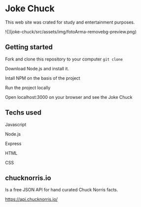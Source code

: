 # Joke Chuck
This web site was crated for study and entertainment purposes.

!{](joke-chuck/src/assets/img/fotoArma-removebg-preview.png)


## Getting started 
Fork and clone this repository to your computer
```git clone```

Download Node.js and install it.

Intall NPM on the basis of the project

Run the project locally

Open localhost:3000 on your browser and see the Joke Chuck


## Techs used
Javascript

Node.js

Express

HTML

CSS

## chucknorris.io
Is a free JSON API for hand curated Chuck Norris facts.

https://api.chucknorris.io/
